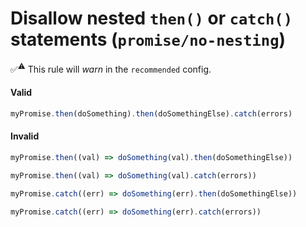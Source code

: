 # Disallow nested `then()` or `catch()` statements (`promise/no-nesting`)

✅<sup>⚠️</sup> This rule will _warn_ in the `recommended` config.

<!-- end auto-generated rule header -->

#### Valid

```js
myPromise.then(doSomething).then(doSomethingElse).catch(errors)
```

#### Invalid

```js
myPromise.then((val) => doSomething(val).then(doSomethingElse))

myPromise.then((val) => doSomething(val).catch(errors))

myPromise.catch((err) => doSomething(err).then(doSomethingElse))

myPromise.catch((err) => doSomething(err).catch(errors))
```
